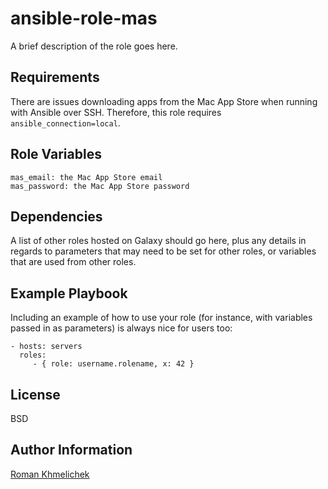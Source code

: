 ansible-role-mas
================

A brief description of the role goes here.

Requirements
------------

There are issues downloading apps from the Mac App Store when running with Ansible over SSH.
Therefore, this role requires `ansible_connection=local`.

Role Variables
--------------

    mas_email: the Mac App Store email
    mas_password: the Mac App Store password

Dependencies
------------

A list of other roles hosted on Galaxy should go here, plus any details in regards to parameters that may need to be set for other roles, or variables that are used from other roles.

Example Playbook
----------------

Including an example of how to use your role (for instance, with variables passed in as parameters) is always nice for users too:

    - hosts: servers
      roles:
         - { role: username.rolename, x: 42 }

License
-------

BSD

Author Information
------------------

[Roman Khmelichek](http://romankh.me/)
